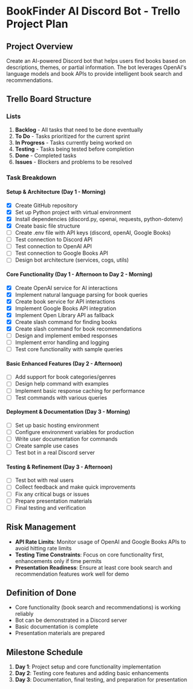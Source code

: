 # BookFinder AI Discord Bot - Trello Project Plan

## Project Overview
Create an AI-powered Discord bot that helps users find books based on descriptions, themes, or partial information. The bot leverages OpenAI's language models and book APIs to provide intelligent book search and recommendations.

## Trello Board Structure

### Lists
1. **Backlog** - All tasks that need to be done eventually
2. **To Do** - Tasks prioritized for the current sprint
3. **In Progress** - Tasks currently being worked on
4. **Testing** - Tasks being tested before completion
5. **Done** - Completed tasks
6. **Issues** - Blockers and problems to be resolved

### Task Breakdown

#### Setup & Architecture (Day 1 - Morning)
- [x] Create GitHub repository
- [x] Set up Python project with virtual environment
- [x] Install dependencies (discord.py, openai, requests, python-dotenv)
- [x] Create basic file structure
- [ ] Create .env file with API keys (discord, openAI, Google Books)
- [ ] Test connection to Discord API
- [ ] Test connection to OpenAI API
- [ ] Test connection to Google Books API
- [ ] Design bot architecture (services, cogs, utils)

#### Core Functionality (Day 1 - Afternoon to Day 2 - Morning)
- [x] Create OpenAI service for AI interactions
- [x] Implement natural language parsing for book queries
- [x] Create book service for API interactions
- [x] Implement Google Books API integration
- [x] Implement Open Library API as fallback
- [x] Create slash command for finding books
- [x] Create slash command for book recommendations
- [ ] Design and implement embed responses
- [ ] Implement error handling and logging
- [ ] Test core functionality with sample queries

#### Basic Enhanced Features (Day 2 - Afternoon)
- [ ] Add support for book categories/genres
- [ ] Design help command with examples
- [ ] Implement basic response caching for performance
- [ ] Test commands with various queries

#### Deployment & Documentation (Day 3 - Morning)
- [ ] Set up basic hosting environment
- [ ] Configure environment variables for production
- [ ] Write user documentation for commands
- [ ] Create sample use cases
- [ ] Test bot in a real Discord server

#### Testing & Refinement (Day 3 - Afternoon)
- [ ] Test bot with real users
- [ ] Collect feedback and make quick improvements
- [ ] Fix any critical bugs or issues
- [ ] Prepare presentation materials
- [ ] Final testing and verification

## Risk Management
- **API Rate Limits**: Monitor usage of OpenAI and Google Books APIs to avoid hitting rate limits
- **Testing Time Constraints**: Focus on core functionality first, enhancements only if time permits
- **Presentation Readiness**: Ensure at least core book search and recommendation features work well for demo

## Definition of Done
- Core functionality (book search and recommendations) is working reliably
- Bot can be demonstrated in a Discord server
- Basic documentation is complete
- Presentation materials are prepared

## Milestone Schedule
1. **Day 1**: Project setup and core functionality implementation
2. **Day 2**: Testing core features and adding basic enhancements
3. **Day 3**: Documentation, final testing, and preparation for presentation 